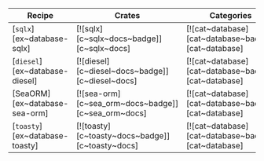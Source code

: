 | Recipe | Crates | Categories |
|--------|--------|------------|
| [`sqlx`][ex~database-sqlx] | [![sqlx][c~sqlx~docs~badge]][c~sqlx~docs] | [![cat~database][cat~database~badge]][cat~database] |
| [`diesel`][ex~database-diesel] | [![diesel][c~diesel~docs~badge]][c~diesel~docs] | [![cat~database][cat~database~badge]][cat~database] |
| [SeaORM][ex~database-sea-orm] | [![sea-orm][c~sea_orm~docs~badge]][c~sea_orm~docs] | [![cat~database][cat~database~badge]][cat~database] |
| [`toasty`][ex~database-toasty] | [![toasty][c~toasty~docs~badge]][c~toasty~docs] | [![cat~database][cat~database~badge]][cat~database] |
